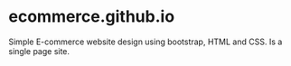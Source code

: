 # ecommerce.github.io
Simple E-commerce website design using bootstrap, HTML and CSS. Is a single page site.

